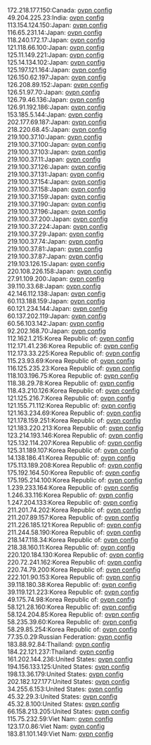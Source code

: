 172.218.177.150:Canada: [ovpn config](vpn/172_218_177_150.ovpn)  
49.204.225.23:India: [ovpn config](vpn/49_204_225_23.ovpn)  
113.154.124.150:Japan: [ovpn config](vpn/113_154_124_150.ovpn)  
116.65.231.14:Japan: [ovpn config](vpn/116_65_231_14.ovpn)  
118.240.172.17:Japan: [ovpn config](vpn/118_240_172_17.ovpn)  
121.118.66.100:Japan: [ovpn config](vpn/121_118_66_100.ovpn)  
125.11.149.221:Japan: [ovpn config](vpn/125_11_149_221.ovpn)  
125.14.134.102:Japan: [ovpn config](vpn/125_14_134_102.ovpn)  
125.197.121.164:Japan: [ovpn config](vpn/125_197_121_164.ovpn)  
126.150.62.197:Japan: [ovpn config](vpn/126_150_62_197.ovpn)  
126.208.89.152:Japan: [ovpn config](vpn/126_208_89_152.ovpn)  
126.51.97.70:Japan: [ovpn config](vpn/126_51_97_70.ovpn)  
126.79.46.136:Japan: [ovpn config](vpn/126_79_46_136.ovpn)  
126.91.192.186:Japan: [ovpn config](vpn/126_91_192_186.ovpn)  
153.185.5.144:Japan: [ovpn config](vpn/153_185_5_144.ovpn)  
202.177.69.187:Japan: [ovpn config](vpn/202_177_69_187.ovpn)  
218.220.68.45:Japan: [ovpn config](vpn/218_220_68_45.ovpn)  
219.100.37.10:Japan: [ovpn config](vpn/219_100_37_10.ovpn)  
219.100.37.100:Japan: [ovpn config](vpn/219_100_37_100.ovpn)  
219.100.37.103:Japan: [ovpn config](vpn/219_100_37_103.ovpn)  
219.100.37.11:Japan: [ovpn config](vpn/219_100_37_11.ovpn)  
219.100.37.126:Japan: [ovpn config](vpn/219_100_37_126.ovpn)  
219.100.37.131:Japan: [ovpn config](vpn/219_100_37_131.ovpn)  
219.100.37.154:Japan: [ovpn config](vpn/219_100_37_154.ovpn)  
219.100.37.158:Japan: [ovpn config](vpn/219_100_37_158.ovpn)  
219.100.37.159:Japan: [ovpn config](vpn/219_100_37_159.ovpn)  
219.100.37.190:Japan: [ovpn config](vpn/219_100_37_190.ovpn)  
219.100.37.196:Japan: [ovpn config](vpn/219_100_37_196.ovpn)  
219.100.37.200:Japan: [ovpn config](vpn/219_100_37_200.ovpn)  
219.100.37.224:Japan: [ovpn config](vpn/219_100_37_224.ovpn)  
219.100.37.29:Japan: [ovpn config](vpn/219_100_37_29.ovpn)  
219.100.37.74:Japan: [ovpn config](vpn/219_100_37_74.ovpn)  
219.100.37.81:Japan: [ovpn config](vpn/219_100_37_81.ovpn)  
219.100.37.87:Japan: [ovpn config](vpn/219_100_37_87.ovpn)  
219.103.126.15:Japan: [ovpn config](vpn/219_103_126_15.ovpn)  
220.108.226.158:Japan: [ovpn config](vpn/220_108_226_158.ovpn)  
27.91.109.200:Japan: [ovpn config](vpn/27_91_109_200.ovpn)  
39.110.33.68:Japan: [ovpn config](vpn/39_110_33_68.ovpn)  
42.146.112.138:Japan: [ovpn config](vpn/42_146_112_138.ovpn)  
60.113.188.159:Japan: [ovpn config](vpn/60_113_188_159.ovpn)  
60.121.234.144:Japan: [ovpn config](vpn/60_121_234_144.ovpn)  
60.137.202.119:Japan: [ovpn config](vpn/60_137_202_119.ovpn)  
60.56.103.142:Japan: [ovpn config](vpn/60_56_103_142.ovpn)  
92.202.168.70:Japan: [ovpn config](vpn/92_202_168_70.ovpn)  
112.162.1.215:Korea Republic of: [ovpn config](vpn/112_162_1_215.ovpn)  
112.171.41.236:Korea Republic of: [ovpn config](vpn/112_171_41_236.ovpn)  
112.173.33.225:Korea Republic of: [ovpn config](vpn/112_173_33_225.ovpn)  
115.23.93.69:Korea Republic of: [ovpn config](vpn/115_23_93_69.ovpn)  
116.125.235.23:Korea Republic of: [ovpn config](vpn/116_125_235_23.ovpn)  
118.103.196.75:Korea Republic of: [ovpn config](vpn/118_103_196_75.ovpn)  
118.38.29.78:Korea Republic of: [ovpn config](vpn/118_38_29_78.ovpn)  
118.43.210.126:Korea Republic of: [ovpn config](vpn/118_43_210_126.ovpn)  
121.125.216.7:Korea Republic of: [ovpn config](vpn/121_125_216_7.ovpn)  
121.155.71.112:Korea Republic of: [ovpn config](vpn/121_155_71_112.ovpn)  
121.163.234.69:Korea Republic of: [ovpn config](vpn/121_163_234_69.ovpn)  
121.178.159.251:Korea Republic of: [ovpn config](vpn/121_178_159_251.ovpn)  
121.183.220.213:Korea Republic of: [ovpn config](vpn/121_183_220_213.ovpn)  
123.214.193.146:Korea Republic of: [ovpn config](vpn/123_214_193_146.ovpn)  
125.132.114.207:Korea Republic of: [ovpn config](vpn/125_132_114_207.ovpn)  
125.31.189.107:Korea Republic of: [ovpn config](vpn/125_31_189_107.ovpn)  
14.138.186.41:Korea Republic of: [ovpn config](vpn/14_138_186_41.ovpn)  
175.113.189.208:Korea Republic of: [ovpn config](vpn/175_113_189_208.ovpn)  
175.192.164.50:Korea Republic of: [ovpn config](vpn/175_192_164_50.ovpn)  
175.195.214.100:Korea Republic of: [ovpn config](vpn/175_195_214_100.ovpn)  
1.239.233.164:Korea Republic of: [ovpn config](vpn/1_239_233_164.ovpn)  
1.246.33.116:Korea Republic of: [ovpn config](vpn/1_246_33_116.ovpn)  
1.247.204.133:Korea Republic of: [ovpn config](vpn/1_247_204_133.ovpn)  
211.201.74.202:Korea Republic of: [ovpn config](vpn/211_201_74_202.ovpn)  
211.207.89.157:Korea Republic of: [ovpn config](vpn/211_207_89_157.ovpn)  
211.226.185.121:Korea Republic of: [ovpn config](vpn/211_226_185_121.ovpn)  
211.244.58.190:Korea Republic of: [ovpn config](vpn/211_244_58_190.ovpn)  
218.147.118.34:Korea Republic of: [ovpn config](vpn/218_147_118_34.ovpn)  
218.38.160.11:Korea Republic of: [ovpn config](vpn/218_38_160_11.ovpn)  
220.120.184.130:Korea Republic of: [ovpn config](vpn/220_120_184_130.ovpn)  
220.72.241.162:Korea Republic of: [ovpn config](vpn/220_72_241_162.ovpn)  
220.74.79.200:Korea Republic of: [ovpn config](vpn/220_74_79_200.ovpn)  
222.101.90.153:Korea Republic of: [ovpn config](vpn/222_101_90_153.ovpn)  
39.118.180.38:Korea Republic of: [ovpn config](vpn/39_118_180_38.ovpn)  
39.119.121.223:Korea Republic of: [ovpn config](vpn/39_119_121_223.ovpn)  
49.175.74.98:Korea Republic of: [ovpn config](vpn/49_175_74_98.ovpn)  
58.121.28.160:Korea Republic of: [ovpn config](vpn/58_121_28_160.ovpn)  
58.124.204.85:Korea Republic of: [ovpn config](vpn/58_124_204_85.ovpn)  
58.235.39.60:Korea Republic of: [ovpn config](vpn/58_235_39_60.ovpn)  
58.29.85.254:Korea Republic of: [ovpn config](vpn/58_29_85_254.ovpn)  
77.35.0.29:Russian Federation: [ovpn config](vpn/77_35_0_29.ovpn)  
183.88.92.84:Thailand: [ovpn config](vpn/183_88_92_84.ovpn)  
184.22.121.237:Thailand: [ovpn config](vpn/184_22_121_237.ovpn)  
161.202.144.236:United States: [ovpn config](vpn/161_202_144_236.ovpn)  
194.156.133.125:United States: [ovpn config](vpn/194_156_133_125.ovpn)  
198.13.36.179:United States: [ovpn config](vpn/198_13_36_179.ovpn)  
202.182.127.177:United States: [ovpn config](vpn/202_182_127_177.ovpn)  
34.255.6.153:United States: [ovpn config](vpn/34_255_6_153.ovpn)  
45.32.29.3:United States: [ovpn config](vpn/45_32_29_3.ovpn)  
45.32.8.100:United States: [ovpn config](vpn/45_32_8_100.ovpn)  
66.158.213.205:United States: [ovpn config](vpn/66_158_213_205.ovpn)  
115.75.232.59:Viet Nam: [ovpn config](vpn/115_75_232_59.ovpn)  
123.17.0.86:Viet Nam: [ovpn config](vpn/123_17_0_86.ovpn)  
183.81.101.149:Viet Nam: [ovpn config](vpn/183_81_101_149.ovpn)  
